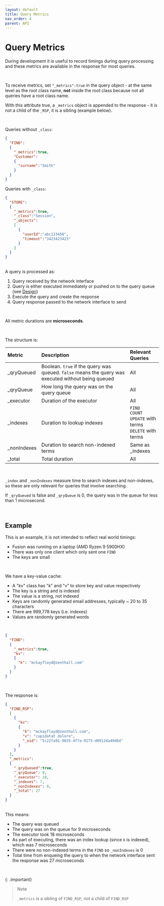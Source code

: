 ```yaml
---
layout: default
title: Query Metrics
nav_order: 4
parent: API
---
```


# Query Metrics
During development it is useful to record timings during query processing and these metrics are available in the response for most queries.

<br/>

To receive metrics, set `"_metrics":true` in the query object - at the same level as the root class name, **not** inside the root class because not all queries have a root class name.

With this attribute true, a `_metrics` object is appended to the response - it is not a child of the `_RSP`, it is a sibling (example below).


<br/>

Queries without `_class`:

```json
{
  "FIND":
  {
    "_metrics":true,
    "Customer":
    {
      "surname":"Smith"
    }
  }
}
```

Queries with `_class`:

```json
{
  "STORE":
  {
    "_metrics":true,
    "_class":"Session",
    "_objects":
    [
      {
        "userId":"abc123456",
        "timeout":"3423423423"
      }
    ]
  }
}
```



<br/>
A query is processed as: 

1. Query received by the network interface
2. Query is either executed immediately or pushed on to the query queue (see [Design](design.md))
3. Execute the query and create the response
4. Query response passed to the network interface to send

<br/>

All metric durations are **microseconds**.

<br/>

The structure is:

| Metric     |  Description    | Relevant Queries |
|:-----       |:-------         |:---- |
| _qryQueued  | Boolean. `true` if the query was queued. `false` means the query was executed without being queued  | All
| _qryQueue   | How long the query was on the query queue | All |
| _executor   | Duration of the executor | All |
| _indexes    | Duration to lookup indexes | `FIND`<br/>`COUNT`<br/>`UPDATE` with terms<br/>`DELETE` with terms |
| _nonIndexes | Duration to search non-indexed terms | Same as _indexes |
| _total      | Total duration | All |


<br/>

`_index` and `_nonIndexes` measure time to search indexes and non-indexes, so these are only relevant for queries that involve searching.

If `_qryQueued` is false and `_qryQueue` is 0, the query was in the queue for less than 1 microsecond.

<br/>

## Example

This is an example, it is not intended to reflect real world timings:

- Fusion was running on a laptop (AMD Ryzen 9 5900HX)
- There was only one client which only sent one `FIND`
- The keys are small

<br/>

We have a key-value cache:

- A "kv" class has "k" and "v" to store key and value respectively
- The key is a string and is indexed
- The value is a string, not indexed
- Keys are randomly generated email addresses, typically ~ 20 to 35 characters
- There are 999,778 keys (i.e. indexes)
- Values are randomly generated words

<br/>

```json
{
  "FIND":
  {
    "_metrics":true,
    "kv":
    {
      "k": "mckayfloyd@zenthall.com"
    }
  }
}
```

<br/>

The response is:

```json
{
  "FIND_RSP":
  [
    {
      "kv":
      {
        "k": "mckayfloyd@zenthall.com",
        "v": "cupidatat dolore",
        "_oid": "5c22fa91-9835-4f7a-9175-d0912da49d6d"
      }
    }
  ],
  "_metrics":
  {
    "_qryQueued":true,
    "_qryQueue": 9,
    "_executor": 18,
    "_indexes": 7,
    "_nonIndexes": 0,
    "_total": 27
  }
}
```

<br/>
This means:

- The query was queued
- The query was on the queue for 9 microseconds
- The executor took 18 microseconds
- As part of executing, there was an index lookup (since `k` is indexed), which was 7 microseconds
- There were no non-indexed terms in the `FIND` so `_nonIndexes` is 0
- Total time from enqueing the query to when the network interface sent the response was 27 microseconds


<br/>

{: .important}
> Note
>
> `_metrics` is a sibling of `FIND_RSP`, not a child of `FIND_RSP`


